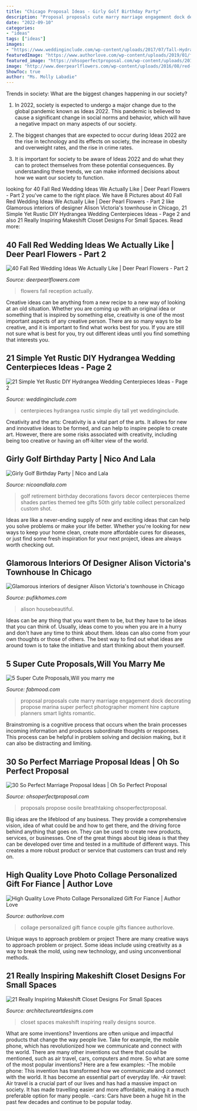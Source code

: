 ```yaml
---
title: "Chicago Proposal Ideas - Girly Golf Birthday Party"
description: "Proposal proposals cute marry marriage engagement dock decorating propose marina super perfect photographer moment hire capture planners smart lights romantic"
date: "2022-09-10"
categories:
- "ideas"
tags: ["ideas"]
images:
- "https://www.weddinginclude.com/wp-content/uploads/2017/07/Tall-Hydrangea-Centerpieces.jpg"
featuredImage: "https://www.authorlove.com/wp-content/uploads/2019/01/fiancee.jpg"
featured_image: "https://ohsoperfectproposal.com/wp-content/uploads/2017/08/marriage-proposal-man-propose-a-woman-roof-romantic-stephanierusso.jpg"
image: "http://www.deerpearlflowers.com/wp-content/uploads/2016/08/red-reception-wedding-flowers.jpg"
ShowToc: true
author: "Ms. Molly Labadie"
---
```



Trends in society: What are the biggest changes happening in our society?
1. In 2022, society is expected to undergo a major change due to the global pandemic known as Ideas 2022. This pandemic is believed to cause a significant change in social norms and behavior, which will have a negative impact on many aspects of our society.
2. The biggest changes that are expected to occur during Ideas 2022 are the rise in technology and its effects on society, the increase in obesity and overweight rates, and the rise in crime rates.

3. It is important for society to be aware of Ideas 2022 and do what they can to protect themselves from these potential consequences. By understanding these trends, we can make informed decisions about how we want our society to function.

	

		
looking for 40 Fall Red Wedding Ideas We Actually Like | Deer Pearl Flowers - Part 2 you've came to the right place. We have 8 Pictures about 40 Fall Red Wedding Ideas We Actually Like | Deer Pearl Flowers - Part 2 like Glamorous interiors of designer Alison Victoria&#039;s townhouse in Chicago, 21 Simple Yet Rustic DIY Hydrangea Wedding Centerpieces Ideas - Page 2 and also 21 Really Inspiring Makeshift Closet Designs For Small Spaces. Read more:
		
    
## 40 Fall Red Wedding Ideas We Actually Like | Deer Pearl Flowers - Part 2

<img loading=lazy src="http://www.deerpearlflowers.com/wp-content/uploads/2016/08/red-reception-wedding-flowers.jpg" onerror="this.onerror=null;this.src='https://tse2.mm.bing.net/th?id=OIP.tfFfxhyfAIxj4X6Id_OT1QHaLH&amp;pid=15.1';" alt="40 Fall Red Wedding Ideas We Actually Like | Deer Pearl Flowers - Part 2">

_Source: deerpearlflowers.com_

>flowers fall reception actually. 

	

Creative ideas can be anything from a new recipe to a new way of looking at an old situation. Whether you are coming up with an original idea or something that is inspired by something else, creativity is one of the most important aspects of any creative person. There are so many ways to be creative, and it is important to find what works best for you. If you are still not sure what is best for you, try out different ideas until you find something that interests you.

    
## 21 Simple Yet Rustic DIY Hydrangea Wedding Centerpieces Ideas - Page 2

<img loading=lazy src="https://www.weddinginclude.com/wp-content/uploads/2017/07/Tall-Hydrangea-Centerpieces.jpg" onerror="this.onerror=null;this.src='https://tse4.mm.bing.net/th?id=OIP.26jZrs855ihrOyi7frG2HgHaLG&amp;pid=15.1';" alt="21 Simple Yet Rustic DIY Hydrangea Wedding Centerpieces Ideas - Page 2">

_Source: weddinginclude.com_

>centerpieces hydrangea rustic simple diy tall yet weddinginclude. 

	

Creativity and the arts:
Creativity is a vital part of the arts. It allows for new and innovative ideas to be formed, and can help to inspire people to create art. However, there are some risks associated with creativity, including being too creative or having an off-kilter view of the world.

    
## Girly Golf Birthday Party | Nico And Lala

<img loading=lazy src="https://www.nicoandlala.com/wp-content/uploads/2016/06/golf-party-decor.jpg" onerror="this.onerror=null;this.src='https://tse4.mm.bing.net/th?id=OIP.OSk_JZT4Svcbbx5PaA0UpAHaLH&amp;pid=15.1';" alt="Girly Golf Birthday Party | Nico and Lala">

_Source: nicoandlala.com_

>golf retirement birthday decorations favors decor centerpieces theme shades parties themed tee gifts 50th girly table collect personalized custom shot. 

	

Ideas are like a never-ending supply of new and exciting ideas that can help you solve problems or make your life better. Whether you're looking for new ways to keep your home clean, create more affordable cures for diseases, or just find some fresh inspiration for your next project, ideas are always worth checking out.

    
## Glamorous Interiors Of Designer Alison Victoria&#039;s Townhouse In Chicago

<img loading=lazy src="https://www.pufikhomes.com/wp-content/uploads/2019/10/obayatelnyi-interier-townhausa-dizaynera-v-chicago-pufikhomes-4.jpg" onerror="this.onerror=null;this.src='https://tse1.mm.bing.net/th?id=OIP.r_1Qo-M1T_HkriZReS5aQwHaJ4&amp;pid=15.1';" alt="Glamorous interiors of designer Alison Victoria&#039;s townhouse in Chicago">

_Source: pufikhomes.com_

>alison housebeautiful. 

	

Ideas can be any thing that you want them to be, but they have to be ideas that you can think of. Usually, ideas come to you when you are in a hurry and don't have any time to think about them. Ideas can also come from your own thoughts or those of others. The best way to find out what ideas are around town is to take the initiative and start thinking about them yourself.

    
## 5 Super Cute Proposals,Will You Marry Me

<img loading=lazy src="http://www.fabmood.com/wp-content/uploads/2014/08/marry-me4.jpg" onerror="this.onerror=null;this.src='https://tse2.mm.bing.net/th?id=OIP.lVTcVxeL9wKRYBZpEf1jWQHaKv&amp;pid=15.1';" alt="5 Super Cute Proposals,Will you marry me">

_Source: fabmood.com_

>proposal proposals cute marry marriage engagement dock decorating propose marina super perfect photographer moment hire capture planners smart lights romantic. 

	

Brainstroming is a cognitive process that occurs when the brain processes incoming information and produces subordinate thoughts or responses. This process can be helpful in problem solving and decision making, but it can also be distracting and limiting.

    
## 30 So Perfect Marriage Proposal Ideas | Oh So Perfect Proposal

<img loading=lazy src="https://ohsoperfectproposal.com/wp-content/uploads/2017/08/marriage-proposal-man-propose-a-woman-roof-romantic-stephanierusso.jpg" onerror="this.onerror=null;this.src='https://tse2.mm.bing.net/th?id=OIP.a607__K-hgXoHgSCOABdewHaLG&amp;pid=15.1';" alt="30 So Perfect Marriage Proposal Ideas | Oh So Perfect Proposal">

_Source: ohsoperfectproposal.com_

>proposals propose oosile breathtaking ohsoperfectproposal. 

	

Big ideas are the lifeblood of any business. They provide a comprehensive vision, idea of what could be and how to get there, and the driving force behind anything that goes on. They can be used to create new products, services, or businesses. One of the great things about big ideas is that they can be developed over time and tested in a multitude of different ways. This creates a more robust product or service that customers can trust and rely on.

    
## High Quality Love Photo Collage Personalized Gift For Fiance | Author Love

<img loading=lazy src="https://www.authorlove.com/wp-content/uploads/2019/01/fiancee.jpg" onerror="this.onerror=null;this.src='https://tse1.mm.bing.net/th?id=OIP.ArJsgq7104omEBTONvyj4AHaKe&amp;pid=15.1';" alt="High Quality Love Photo Collage Personalized Gift For Fiance | Author Love">

_Source: authorlove.com_

>collage personalized gift fiance couple gifts fiancee authorlove. 

	

Unique ways to approach problem or project
There are many creative ways to approach problem or project. Some ideas include using creativity as a way to break the mold, using new technology, and using unconventional methods.

    
## 21 Really Inspiring Makeshift Closet Designs For Small Spaces

<img loading=lazy src="https://www.architectureartdesigns.com/wp-content/uploads/2016/05/3-34.jpg" onerror="this.onerror=null;this.src='https://tse3.mm.bing.net/th?id=OIP.xoGDyX-zKtQJX8swIz77oAHaLJ&amp;pid=15.1';" alt="21 Really Inspiring Makeshift Closet Designs For Small Spaces">

_Source: architectureartdesigns.com_

>closet spaces makeshift inspiring really designs source. 

	

What are some inventions?
Inventions are often unique and impactful products that change the way people live. Take for example, the mobile phone, which has revolutionized how we communicate and connect with the world. There are many other inventions out there that could be mentioned, such as air travel, cars, computers and more. So what are some of the most popular inventions? Here are a few examples: 
-The mobile phone: This invention has transformed how we communicate and connect with the world. It has become an essential part of everyday life. 
-Air travel: Air travel is a crucial part of our lives and has had a massive impact on society. It has made travelling easier and more affordable, making it a much preferable option for many people. 
-cars: Cars have been a huge hit in the past few decades and continue to be popular today.

